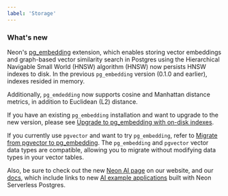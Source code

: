 ```yaml
---
label: 'Storage'
---
```


### What's new

Neon's [pg_embedding](/docs/extensions/pg_embedding) extension, which enables storing vector embeddings and graph-based vector similarity search in Postgres using the Hierarchical Navigable Small World (HNSW) algorithm (HNSW) now persists HNSW indexes to disk. In the previous `pg_embedding` version (0.1.0 and earlier), indexes resided in memory.

Additionally, `pg_emdedding` now supports cosine and Manhattan distance metrics, in addition to Euclidean (L2) distance.

If you have an existing `pg_embedding` installation and want to upgrade to the new version, please see [Upgrade to pg_embedding with on-disk indexes](/docs/extensions/pg_embedding#upgrade-to-pgembedding-for-on-disk-indexes).

If you currently use `pgvector` and want to try `pg_embedding`, refer to [Migrate from pgvector to pg_embedding](/docs/extensions/pg_embedding#migrate-from-pgvector-to-pgembedding). The `pg_embedding` and `pgvector` vector data types are compatible, allowing you to migrate without modifying data types in your  vector tables.

Also, be sure to check out the new [Neon AI page](https://neon.tech/ai) on our website, and our [docs](https://neon.tech/docs/ai/ai-intro), which include links to new [AI example applications](https://neon.tech/docs/ai/ai-intro#example-applications) built with Neon Serverless Postgres.
